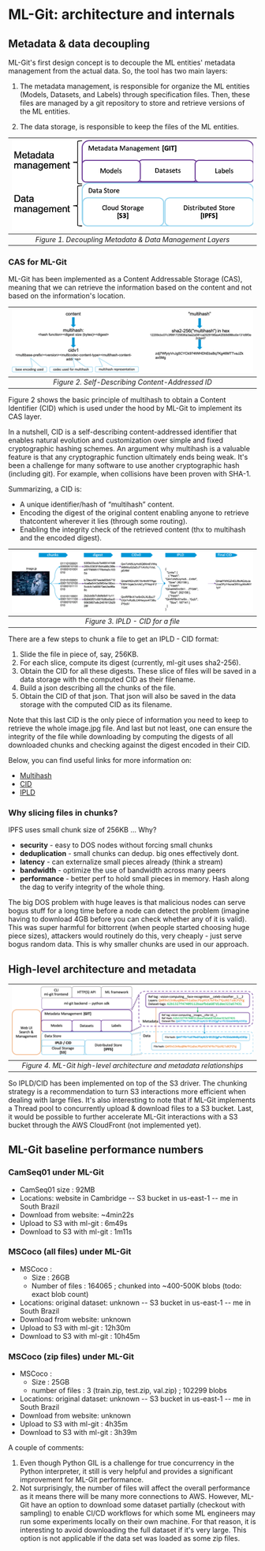# ML-Git: architecture and internals #

## Metadata & data decoupling ##

ML-Git's first design concept is to decouple the ML entities' metadata management from the actual data. So, the tool has two main layers:

1. The metadata management, is responsible for organize the ML entities (Models, Datasets, and Labels) through specification files. Then, these files are managed by a git repository to store and retrieve versions of the ML entities. 

2. The data storage, is responsible to keep the files of the ML entities.

| ![mlgit-cidv1](mlgit-metadata-data.png) |
|:--:|
| *Figure 1. Decoupling Metadata & Data Management Layers* |

### CAS for ML-Git ##

ML-Git has been implemented as a Content Addressable Storage (CAS), meaning that we can retrieve the information based on the content and not based on the information's location.

| ![mlgit-cidv1](cidv1.png) |
|:--:|
| *Figure 2. Self-Describing Content-Addressed ID* |

Figure 2 shows the basic principle of multihash to obtain a Content Identifier (CID) which is used under the hood by ML-Git to implement its CAS layer.

In a nutshell, CID is a self-describing content-addressed identifier that enables natural evolution and customization over simple and fixed cryptographic hashing schemes.
An argument why multihash is a valuable feature is that any cryptographic function ultimately ends being weak. It's been a challenge for many software to use another cryptographic hash (including git). For example, when collisions have been proven with SHA-1.

Summarizing, a CID is:

* A unique identifier/hash of “multihash” content.
* Encoding the digest of the original content enabling anyone to retrieve thatcontent wherever it lies (through some routing).
* Enabling the integrity check of the retrieved content (thx to multihash and the encoded digest).

| ![mlgit-cidv1](IPLD-CID.png) |
|:--:|
| *Figure 3. IPLD - CID for a file* |

There are a few steps to chunk a file to get an IPLD - CID format:

1. Slide the file in piece of, say, 256KB.
2. For each slice, compute its digest (currently, ml-git uses sha2-256).
3. Obtain the CID for all these digests. These slice of files will be saved in a data storage with the computed CID as their filename. 
4. Build a json describing all the chunks of the file.
5. Obtain the CID of that json. That json will also be saved in the data storage with the computed CID as its filename.

Note that this last CID is the only piece of information you need to keep to retrieve the whole image.jpg file.
And last but not least, one can ensure the integrity of the file while downloading by computing the digests of all downloaded chunks and checking against the digest encoded in their CID.

Below, you can find useful links for more information on:

* [Multihash](https://github.com/multiformats/multihash) 
* [CID](https://github.com/multiformats/cid)
* [IPLD](https://github.com/ipfs/js-ipfs/tree/master/examples/traverse-ipld-graphs)

### Why slicing files in chunks? ###

IPFS uses small chunk size of 256KB … Why?

* __security__ - easy to DOS nodes without forcing small chunks
* __deduplication__ - small chunks can dedup. big ones effectively dont.
* __latency__ - can externalize small pieces already (think a stream)
* __bandwidth__ - optimize the use of bandwidth across many peers
* __performance__ - better perf to hold small pieces in memory. Hash along the dag to verify integrity of the whole thing.

The big DOS problem with huge leaves is that malicious nodes can serve bogus stuff for a long time before a node can detect the problem (imagine having to download 4GB before you can check whether any of it is valid). This was super harmful for bittorrent (when people started choosing huge piece sizes), attackers would routinely do this, very cheaply - just serve bogus random data. This is why smaller chunks are used in our approach.

## High-level architecture and metadata ##

| ![mlgit-arch-metadata](ml-git--architecture-and-metadata.png) |
|:--:|
| *Figure 4. ML-Git high-level architecture and metadata relationships* |

So IPLD/CID has been implemented on top of the S3 driver.
The chunking strategy is a recommendation to turn S3 interactions more efficient when dealing with large files.
It's also interesting to note that if ML-Git implements a Thread pool to concurrently upload & download files to a S3 bucket.
Last, it would be possible to further accelerate ML-Git interactions with a S3 bucket through the AWS CloudFront (not implemented yet).

## ML-Git baseline performance numbers ###

### CamSeq01 under ML-Git  ####

* CamSeq01 size : 92MB
* Locations: website in Cambridge -- S3 bucket in us-east-1 -- me in South Brazil
* Download from website: ~4min22s
* Upload to S3 with ml-git : 6m49s
* Download to S3 with ml-git : 1m11s

### MSCoco (all files) under ML-Git  ####

* MSCoco :
    * Size : 26GB
    * Number of files : 164065 ; chunked into ~400-500K blobs (todo: exact blob count)
* Locations: original dataset: unknown -- S3 bucket in us-east-1 -- me in South Brazil
* Download from website: unknown
* Upload to S3 with ml-git : 12h30m
* Download to S3 with ml-git : 10h45m

### MSCoco (zip files) under ML-Git  ####

* MSCoco :
    * Size : 25GB
    * number of files : 3 (train.zip, test.zip, val.zip) ; 102299 blobs
* Locations: original dataset: unknown -- S3 bucket in us-east-1 -- me in South Brazil
* Download from website: unknown
* Upload to S3 with ml-git : 4h35m
* Download to S3 with ml-git : 3h39m

A couple of comments:

1. Even though Python GIL is a challenge for true concurrency in the Python interpreter, it still is very helpful and provides a significant improvement for ML-Git performance.
2. Not surprisingly, the number of files will affect the overall performance as it means there will be many more connections to AWS.
However, ML-Git have an option to download some dataset partially (checkout with sampling) to enable CI/CD workflows for which some ML engineers may run some experiments locally on their own machine.
For that reason, it is interesting to avoid downloading the full dataset if it's very large. This option is not applicable if the data set was loaded as some zip files.